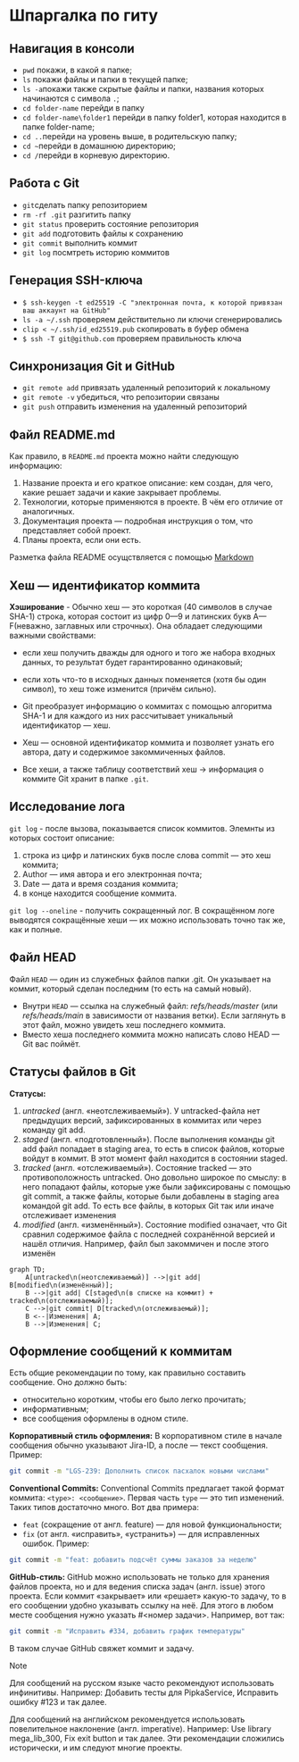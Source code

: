 # Шпаргалка по гиту
 ## Навигация в консоли
 * `pwd` покажи, в какой я папке;
 * `ls` покажи файлы и папки в текущей папке;
 * `ls -a`покажи также скрытые файлы и папки, названия которых начинаются с символа `.`;
 * `cd folder-name` перейди в папку
 * `cd folder-name\folder1` перейди в папку folder1, которая находится в папке folder-name;
 * `cd ..`перейди на уровень выше, в родительскую папку;
 * `cd ~`перейди в домашнюю директорию;
 * `cd /`перейди в корневую директорию.

 ## Работа с Git

 * `git`сделать папку репозиторием
 * `rm -rf .git` разгитить папку
 * `git status` проверить состояние репозитория
 * `git add` подготовить файлы к сохранению
 * `git commit` выполнить коммит
 * `git log` посмтреть историю коммитов
 
 ## Генерация SSH-ключа
 * `$ ssh-keygen -t ed25519 -C "электронная почта, к которой привязан ваш аккаунт на GitHub"`
 * `ls -a ~/.ssh` проверяем действительно ли ключи сгенерировались
* `clip < ~/.ssh/id_ed25519.pub` скопировать в буфер обмена
* `$ ssh -T git@github.com` проверяем правильность ключа

## Синхронизация Git и GitHub
* `git remote add` привязать удаленный репозиторий к локальному
* `git remote -v` убедиться, что репозитории связаны
* `git push` отправить изменения на удаленный репозиторий

## Файл README.md
Как правило, в `README.md` проекта можно найти следующую информацию:
1. Название проекта и его краткое описание: кем создан, для чего, какие решает задачи и какие закрывает проблемы.
2. Технологии, которые применяются в проекте. В чём его отличие от аналогичных.
3. Документация проекта — подробная инструкция о том, что представляет собой проект.
4. Планы проекта, если они есть.

Разметка файла README осущствляется с помощью [Markdown](https://www.markdownguide.org/cheat-sheet/)

## Хеш — идентификатор коммита
**Хэширование** - Обычно хеш — это короткая (40 символов в случае SHA-1) строка, которая состоит из цифр 0—9 и латинских букв A—F(неважно, заглавных или строчных). Она обладает следующими важными свойствами:
* если хеш получить дважды для одного и того же набора входных данных, то результат будет гарантированно одинаковый;
* если хоть что-то в исходных данных поменяется (хотя бы один символ), то хеш тоже изменится (причём сильно).

* Git преобразует информацию о коммитах с помощью алгоритма SHA-1 и для каждого из них рассчитывает уникальный идентификатор — хеш.
* Хеш — основной идентификатор коммита и позволяет узнать его автора, дату и содержимое закоммиченных файлов.
* Все хеши, а также таблицу соответствий хеш → информация о коммите Git хранит в папке `.git`.

## Исследование лога
`git log` - после вызова, показывается список коммитов. Элемнты из которых состоит описание:
1. строка из цифр и латинских букв после слова commit — это хеш коммита;
2. Author — имя автора и его электронная почта;
3. Date — дата и время создания коммита;
4. в конце находится сообщение коммита.

`git log --oneline` - получить сокращенный лог.
В сокращённом логе выводятся сокращённые хеши — их можно использовать точно так же, как и полные.

## Файл HEAD
Файл `HEAD` — один из служебных файлов папки .git. Он указывает на коммит, который сделан последним (то есть на самый новый).
* Внутри `HEAD` — ссылка на служебный файл: *refs/heads/master* (или *refs/heads/main* в зависимости от названия ветки). Если заглянуть в этот файл, можно увидеть хеш последнего коммита.
* Вместо хеша последнего коммита можно написать слово HEAD — Git вас поймёт.

## Статусы файлов в Git
**Статусы:**
1. *untracked* (англ. «неотслеживаемый»). У untracked-файла нет предыдущих версий, зафиксированных в коммитах или через команду git add.
2. *staged* (англ. «подготовленный»). После выполнения команды git add файл попадает в staging area, то есть в список файлов, которые войдут в коммит. В этот момент файл находится в состоянии staged.
3. *tracked* (англ. «отслеживаемый»). Состояние tracked — это противоположность untracked. Оно довольно широкое по смыслу: в него попадают файлы, которые уже были зафиксированы с помощью git commit, а также файлы, которые были добавлены в staging area командой git add. То есть все файлы, в которых Git так или иначе отслеживает изменения
4. *modified* (англ. «изменённый»). Состояние modified означает, что Git сравнил содержимое файла с последней сохранённой версией и нашёл отличия. Например, файл был закоммичен и после этого изменён

``` mermaid
graph TD;
    A[untracked\n(неотслеживаемый)] -->|git add| B[modified\n(изменённый)];
    B -->|git add| C[staged\n(в списке на коммит) + tracked\n(отслеживаемый)];
    C -->|git commit| D[tracked\n(отслеживаемый)];
    B <--|Изменения| A;
    B -->|Изменения| C;

```
## Оформление сообщений к коммитам
Есть общие рекомендации по тому, как правильно составить сообщение. Оно должно быть:
* относительно коротким, чтобы его было легко прочитать;
* информативным; 
* все сообщения оформлены в одном стиле.

**Корпоративный стиль оформления:**
В корпоративном стиле в начале сообщения обычно указывают Jira-ID, а после — текст сообщения. Пример:
```bash
git commit -m "LGS-239: Дополнить список пасхалок новыми числами"
```
**Conventional Commits:**
Conventional Commits предлагает такой формат коммита: `<type>: <сообщение>`. Первая часть `type` — это тип изменений. Таких типов достаточно много. Вот два примера:
* `feat` (сокращение от англ. feature) — для новой функциональности;
* `fix` (от англ. «исправить», «устранить») — для исправленных ошибок.
Пример:
```bash
git commit -m "feat: добавить подсчёт суммы заказов за неделю"
```
**GitHub-стиль:**
GitHub можно использовать не только для хранения файлов проекта, но и для ведения списка задач (англ. issue) этого проекта. Если коммит «закрывает» или «решает» какую-то задачу, то в его сообщении удобно указывать ссылку на неё. Для этого в любом месте сообщения нужно указать #<номер задачи>. Например, вот так:
```bash
git commit -m "Исправить #334, добавить график температуры"
```
В таком случае GitHub свяжет коммит и задачу.
> [!NOTE]
> Для сообщений на русском языке часто рекомендуют использовать инфинитивы. Например: Добавить тесты для PipkaService, Исправить ошибку #123 и так далее.
>
> Для сообщений на английском рекомендуется использовать повелительное наклонение (англ. imperative). Например: Use library mega_lib_300, Fix exit button и так далее.
> Эти рекомендации сложились исторически, и им следуют многие проекты.
